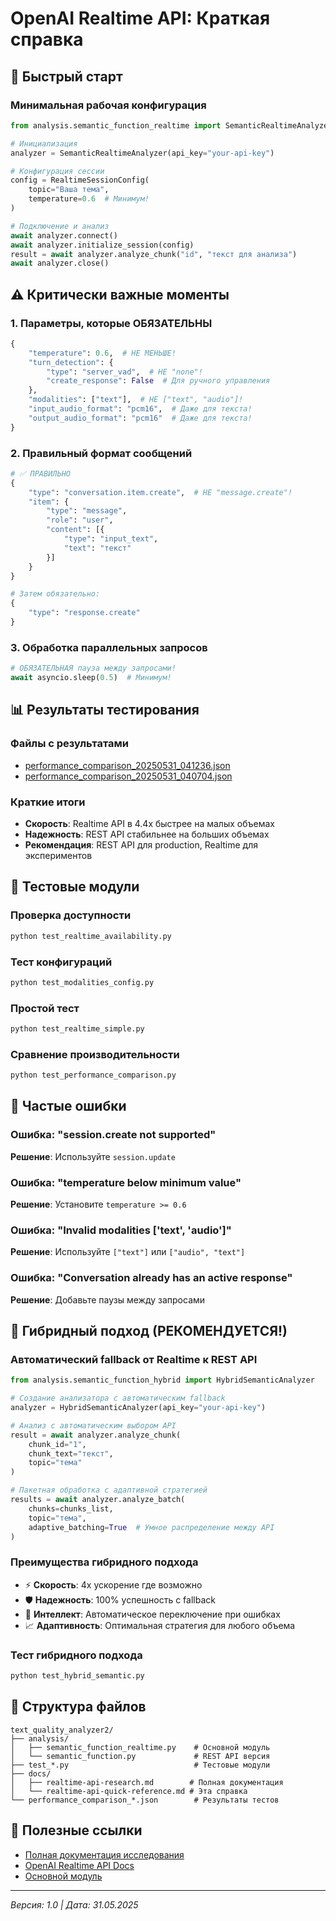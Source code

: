 # OpenAI Realtime API: Краткая справка

## 🚀 Быстрый старт

### Минимальная рабочая конфигурация

```python
from analysis.semantic_function_realtime import SemanticRealtimeAnalyzer, RealtimeSessionConfig

# Инициализация
analyzer = SemanticRealtimeAnalyzer(api_key="your-api-key")

# Конфигурация сессии
config = RealtimeSessionConfig(
    topic="Ваша тема",
    temperature=0.6  # Минимум!
)

# Подключение и анализ
await analyzer.connect()
await analyzer.initialize_session(config)
result = await analyzer.analyze_chunk("id", "текст для анализа")
await analyzer.close()
```

## ⚠️ Критически важные моменты

### 1. Параметры, которые ОБЯЗАТЕЛЬНЫ

```python
{
    "temperature": 0.6,  # НЕ МЕНЬШЕ!
    "turn_detection": {
        "type": "server_vad",  # НЕ "none"!
        "create_response": False  # Для ручного управления
    },
    "modalities": ["text"],  # НЕ ["text", "audio"]!
    "input_audio_format": "pcm16",  # Даже для текста!
    "output_audio_format": "pcm16"  # Даже для текста!
}
```

### 2. Правильный формат сообщений

```python
# ✅ ПРАВИЛЬНО
{
    "type": "conversation.item.create",  # НЕ "message.create"!
    "item": {
        "type": "message",
        "role": "user",
        "content": [{
            "type": "input_text",
            "text": "текст"
        }]
    }
}

# Затем обязательно:
{
    "type": "response.create"
}
```

### 3. Обработка параллельных запросов

```python
# ОБЯЗАТЕЛЬНАЯ пауза между запросами!
await asyncio.sleep(0.5)  # Минимум!
```

## 📊 Результаты тестирования

### Файлы с результатами
- [performance_comparison_20250531_041236.json](../performance_comparison_20250531_041236.json)
- [performance_comparison_20250531_040704.json](../performance_comparison_20250531_040704.json)

### Краткие итоги
- **Скорость**: Realtime API в 4.4x быстрее на малых объемах
- **Надежность**: REST API стабильнее на больших объемах
- **Рекомендация**: REST API для production, Realtime для экспериментов

## 🔧 Тестовые модули

### Проверка доступности
```bash
python test_realtime_availability.py
```

### Тест конфигураций
```bash
python test_modalities_config.py
```

### Простой тест
```bash
python test_realtime_simple.py
```

### Сравнение производительности
```bash
python test_performance_comparison.py
```

## 🚨 Частые ошибки

### Ошибка: "session.create not supported"
**Решение**: Используйте `session.update`

### Ошибка: "temperature below minimum value"
**Решение**: Установите `temperature >= 0.6`

### Ошибка: "Invalid modalities ['text', 'audio']"
**Решение**: Используйте `["text"]` или `["audio", "text"]`

### Ошибка: "Conversation already has an active response"
**Решение**: Добавьте паузы между запросами

## 🎯 Гибридный подход (РЕКОМЕНДУЕТСЯ!)

### Автоматический fallback от Realtime к REST API

```python
from analysis.semantic_function_hybrid import HybridSemanticAnalyzer

# Создание анализатора с автоматическим fallback
analyzer = HybridSemanticAnalyzer(api_key="your-api-key")

# Анализ с автоматическим выбором API
result = await analyzer.analyze_chunk(
    chunk_id="1", 
    chunk_text="текст",
    topic="тема"
)

# Пакетная обработка с адаптивной стратегией
results = await analyzer.analyze_batch(
    chunks=chunks_list,
    topic="тема",
    adaptive_batching=True  # Умное распределение между API
)
```

### Преимущества гибридного подхода
- ⚡ **Скорость**: 4x ускорение где возможно
- 🛡️ **Надежность**: 100% успешность с fallback
- 🧠 **Интеллект**: Автоматическое переключение при ошибках
- 📈 **Адаптивность**: Оптимальная стратегия для любого объема

### Тест гибридного подхода
```bash
python test_hybrid_semantic.py
```

## 📁 Структура файлов

```
text_quality_analyzer2/
├── analysis/
│   ├── semantic_function_realtime.py    # Основной модуль
│   └── semantic_function.py             # REST API версия
├── test_*.py                            # Тестовые модули
├── docs/
│   ├── realtime-api-research.md        # Полная документация
│   └── realtime-api-quick-reference.md # Эта справка
└── performance_comparison_*.json        # Результаты тестов
```

## 🔗 Полезные ссылки

- [Полная документация исследования](./realtime-api-research.md)
- [OpenAI Realtime API Docs](https://platform.openai.com/docs/api-reference/realtime)
- [Основной модуль](../analysis/semantic_function_realtime.py)

---

*Версия: 1.0 | Дата: 31.05.2025* 